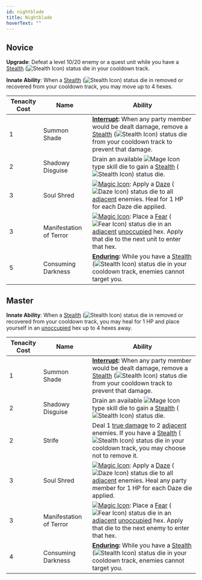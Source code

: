 ```yaml
---
id: nightblade
title: Nightblade
hoverText: ""
---
```


## Novice

**Upgrade**: Defeat a level 10/20 enemy or a quest unit while you have a [Stealth](/docs/all/status-effects/stealth.md) (<img src="/icons/stealth.svg" alt="Stealth Icon" class="icon-svg" />) status die in your cooldown track. 

**Innate Ability**: When a [Stealth](/docs/all/status-effects/stealth.md) (<img src="/icons/stealth.svg" alt="Stealth Icon" class="icon-svg" />) status die in removed or recovered from your cooldown track, you may move up to 4 hexes. 

| Tenacity Cost | Name | Ability |
|-----------|-------|-------|
| 1 | Summon Shade |**[Interrupt](/docs/all/other/interrupt):** When any party member would be dealt damage, remove a [Stealth](/docs/all/status-effects/stealth.md) (<img src="/icons/stealth.svg" alt="Stealth Icon" class="icon-svg" />) status die from your cooldown track to prevent that damage. |
| 2 | Shadowy Disguise | Drain an available <img src="/icons/mage.svg" alt="Mage Icon" class="icon-svg" /> type skill die to gain a [Stealth](/docs/all/status-effects/stealth.md) (<img src="/icons/stealth.svg" alt="Stealth Icon" class="icon-svg" />) status die. |
| 3 | Soul Shred | [<img src="/icons/magic.svg" alt="Magic Icon" class="icon-svg" />](/docs/all/battle-forms/magic): Apply a [Daze](/docs/all/status-effects/daze) (<img src="/icons/daze.svg" alt="Daze Icon" class="icon-svg" />) status die to all [adjacent](/docs/all/other/adjacent) enemies. Heal for 1 HP for each Daze die applied. |
| 3 | Manifestation of Terror | [<img src="/icons/magic.svg" alt="Magic Icon" class="icon-svg" />](/docs/all/battle-forms/magic): Place a [Fear](/docs/all/status-effects/fear) (<img src="/icons/fear.svg" alt="Fear Icon" class="icon-svg" />) status die in an [adjacent](/docs/all/other/adjacent) [unoccupied](/docs/all/other/occupied) hex. Apply that die to the next unit to enter that hex.|
| 5 | Consuming Darkness |**[Enduring](/docs/all/other/enduring):** While you have a [Stealth](/docs/all/status-effects/stealth.md) (<img src="/icons/stealth.svg" alt="Stealth Icon" class="icon-svg" />) status die in your cooldown track, enemies cannot target you.  |

## Master

**Innate Ability**: When a [Stealth](/docs/all/status-effects/stealth.md) (<img src="/icons/stealth.svg" alt="Stealth Icon" class="icon-svg" />) status die in removed or recovered from your cooldown track, you may heal for 1 HP and place 
yourself in an [unoccupied](/docs/all/other/occupied) hex up to 4 hexes away. 

| Tenacity Cost | Name | Ability |
|-----------|-------|-------|
| 1 | Summon Shade |**[Interrupt](/docs/all/other/interrupt):** When any party member would be dealt damage, remove a [Stealth](/docs/all/status-effects/stealth.md) (<img src="/icons/stealth.svg" alt="Stealth Icon" class="icon-svg" />) status die from your cooldown track to prevent that damage. |
| 2 | Shadowy Disguise | Drain an available <img src="/icons/mage.svg" alt="Mage Icon" class="icon-svg" /> type skill die to gain a [Stealth](/docs/all/status-effects/stealth.md) (<img src="/icons/stealth.svg" alt="Stealth Icon" class="icon-svg" />) status die. |
| 2 | Strife | Deal 1 [true damage](/docs/all/other//true-damage) to 2 [adjacent](/docs/all/other/adjacent) enemies. If you have a [Stealth](/docs/all/status-effects/stealth.md) (<img src="/icons/stealth.svg" alt="Stealth Icon" class="icon-svg" />) status die in your cooldown track, you may choose not to remove it.  |
| 3 | Soul Shred | [<img src="/icons/magic.svg" alt="Magic Icon" class="icon-svg" />](/docs/all/battle-forms/magic): Apply a [Daze](/docs/all/status-effects/daze) (<img src="/icons/daze.svg" alt="Daze Icon" class="icon-svg" />) status die to all [adjacent](/docs/all/other/adjacent) enemies. Heal any party member for  1 HP for each Daze die applied. |
| 3 | Manifestation of Terror | [<img src="/icons/magic.svg" alt="Magic Icon" class="icon-svg" />](/docs/all/battle-forms/magic): Place a [Fear](/docs/all/status-effects/fear) (<img src="/icons/fear.svg" alt="Fear Icon" class="icon-svg" />) status die in an [adjacent](/docs/all/other/adjacent) [unoccupied](/docs/all/other/occupied) hex. Apply that die to the next enemy to enter that hex.|
| 4 | Consuming Darkness |**[Enduring](/docs/all/other/enduring):** While you have a [Stealth](/docs/all/status-effects/stealth.md) (<img src="/icons/stealth.svg" alt="Stealth Icon" class="icon-svg" />) status die in your cooldown track, enemies cannot target you.  |
